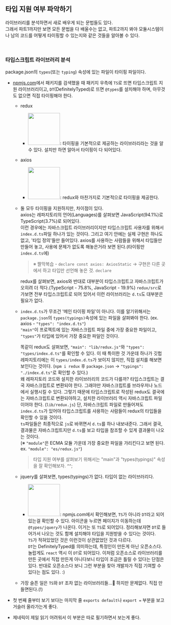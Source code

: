 ## 타입 지원 여부 파악하기

라이브러리를 분석하면서 새로 배우게 되는 문법들도 있다.<br />
그래서 파트1까지만 보면 모든 문법을 다 배울수는 없고, 파트2까지 봐야 모듈시스템이나 남의 코드를 어떻게 타이핑할 수 있는지와 같은 것들을 알아볼 수 있다.

<br />

### 타입스크립트 라이브러리 분석

package.json의 `types`(또는 `typing`) 속성에 있는 파일이 타이핑 파일이다.

- [npmjs.com](https://www.npmjs.com/)에서 패키지를 검색했을 때 패키지 우측에 `TS`로 뜨면 타입스크립트 지원 라이브러리이고, `DT`(DefinitelyTyped)로 뜨면 `@types`를 설치해야 하며, 아무것도 없으면 직접 타이핑해야 한다.

  - redux
    - <img width="100" src="https://user-images.githubusercontent.com/19165916/199250248-8a87b387-35ab-4180-b9e9-88e334b2022c.png">: 타이핑을 기본적으로 제공하는 라이브러리라는 것을 알 수 있다. 설치만 하면 알아서 타이핑이 다 되어있다.
  - axios
    - <img width="100" src="https://user-images.githubusercontent.com/19165916/199250460-a6445c63-a287-4a86-b4c1-0bfa84764e9c.png">: redux와 마찬가지로 기본적으로 타이핑을 제공한다.
  - 둘 모두 타이핑을 지원하지만, 차이점이 있다. <br />
    axios는 레파지토리의 언어(Languages)를 살펴보면 JavaScript(94.1%)로 TypeScript(3.7%)로 되어있다.<br />
    이런 경우에는 자바스크립트 라이브러리이지만 타입스크립트 사용자를 위해서 `index.d.ts`파일 하나가 있는 것이다. 그리고 여기 안에는 실제 구현은 하나도 없고, '타입 정의'들만 들어있다. axios를 사용하는 사람들을 위해서 타입들만 만들어 놓고, 사용에 문제가 없도록 해놓은거라 보면 된다.(타이핑만 `index.d.ts`에)<br />

    > ※ 짤막복습 - `declare const axios: AxiosStatic` → 구현은 다른 곳에서 하고 타입만 선언해 놓은 것. `declare`<br />

    redux를 살펴보면, axios와 반대로 대부분이 타입스크립트고 자바스크립트가 오히려 더 적다.(TypeScript - 75.8%, JavaScript - 19.9%) `redux/src`로 가보면 전부 타입스크립트로 되어 있어서 이런 라이브러리는 `d.ts`도 대부분은 필요가 없다.

  - `index.d.ts`가 무조건 '메인 타이핑 파일'이 아니다. 이를 알기위해서는 `package.json`의 `types(typings)`속성에 있는 파일을 살펴봐야 한다. (ex. axios - `"types": "index.d.ts"`)<br />
    `"main"`이 프로젝트에 있는 자바스크립트 파일 중에 가장 중요한 파일이고, `"types"`가 타입에 있어서 가장 중요한 파일인 것이다.<br />

    똑같이 redux도 살펴보면, `"main": "lib/redux.js"`와 `"types": "types/index.d.ts"`를 확인할 수 있다. 이 때 특이한 것 가운데 하나가 깃헙 레파지토리에는 이 `types/index.d.ts`가 보이지 않지만, 직접 설치를 해보면 보인다는 것이다. (`npm i redux` 후 `package.json` → `"typings": "./index.d.ts"`로 확인할 수 있다.)<br />
    왜 레파지토리 코드와 설치한 라이브러리의 코드가 다를까? 타입스크립트는 결국 자바스크립트로 변환되야 한다. 그래야만 자바스크립트를 브라우저나 노드에서 실행시킬 수 있다. 그렇기 때문에 타입스크립트로 작성된 redux도 결국에는 자바스크립트로 변환되야하고, 설치한 라이브러리 역시 자바스크립트 파일이어야 한다. (`lib/redux.js`) 단, 자바스크립트 파일로 만들어져도 `index.d.ts`가 있어야 타입스크립트를 사용하는 사람들이 redux의 타입들을 확인할 수 있을 것이다.<br />
    `ts`파일들은 최종적으로 `js`로 바뀌면서 `d.ts`를 하나 내보내준다. 그래서 결국, 결과물은 자바스크립트지만 `d.ts`를 보고 타입을 참조할 수 있게 결과물이 나오는 것이다.<br />
    (※ `"module"`은 ECMA 모듈 가운데 가장 중요한 파일을 가리킨다고 보면 된다. ex. `"module": "es/redux.js"`)

    > 타입 지원 여부를 살펴보기 위해서는 "main"과 "types(typings)" 속성을 잘 확인해보자. ^^;

  - jquery를 살펴보면, types(typings)가 없다. 타입이 없는 라이브러리다.<br />
    - <img width="100" src="https://user-images.githubusercontent.com/19165916/199250588-bfb0484b-3e92-4ca3-b477-e1042a6d1caa.png">: npmjs.com에서 확인해보면, `TS`가 아니라 `DT`라고 되어있는걸 확인할 수 있다. 아이콘을 누르면 페이지가 이동하는데 `@types/jquery`가 나온다. 이거는 또 `TS`로 되어있다. 정리해보자면 `DT`로 들어가서 나오는 것도 함께 설치해야 타입을 지원받을 수 있다는 것이다.<br />
      `TS`가 적혀있었던 것은 이런것이 상관없었던 것과 다르다.<br />
      `DT`는 DefinitelyTyped를 의미하는데, 특정인이 만든게 아닌 오픈소스다. 놀랍게도 `react` 역시 이 `DT`로 되어있다. 이처럼 오픈소스로 라이브러리를 만든 곳에서 직접 만든게 아니다보니 타입이 조금은 틀릴 수 있다는 단점은 있다. 반대로 오픈소스다 보니 그런 부분을 찾아 개발자가 직접 기여할 수 있다는 점도 있다. :)
  - 가장 슬픈 일은 `TS`와 `DT` 조차 없는 라이브러리들...🥲 하지만 문제없다. 직접 만들면된다.(!)

- 첫 번째 줄부터 보기 보다는 마지막 줄 `exports default`나 `export =` 부분을 보고 거슬러 올라가는게 좋다.
- 제네릭이 제일 읽기 어려워서 이 부분은 따로 필기하면서 보는게 좋다.
